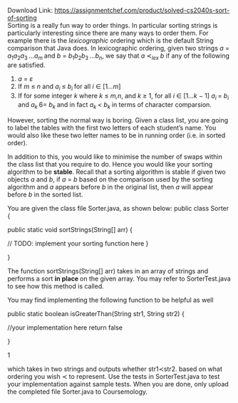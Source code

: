 Download Link: https://assignmentchef.com/product/solved-cs2040s-sort-of-sorting
<br>
Sorting is a really fun way to order things. In particular sorting strings is particularly interesting since there are many ways to order them. For example there is the <em>lexicographic </em>ordering which is the default String comparison that Java does. In lexicographic ordering, given two strings <em>a </em>= <em>a</em><sub>1</sub><em>a</em><sub>2</sub><em>a</em><sub>3 </sub><em>…a<sub>m </sub></em>and <em>b </em>= <em>b</em><sub>1</sub><em>b</em><sub>2</sub><em>b</em><sub>3 </sub><em>…b<sub>n</sub></em>, we say that <em>a </em>≺<em><sub>lex </sub>b </em>if any of the following are satisfied.

<ol>

 <li><em>a </em>= <em>ε</em></li>

 <li>If <em>m </em>≤ <em>n </em>and <em>a<sub>i </sub></em>≤ <em>b<sub>i </sub></em>for all <em>i </em>∈ [1<em>…m</em>]</li>

 <li>If for some integer <em>k </em>where <em>k </em>≤ <em>m,n</em>, and <em>k </em>≥ 1, for all <em>i </em>∈ [1<em>…k </em>− 1] <em>a<sub>i </sub></em>= <em>b<sub>i </sub></em>and <em>a<sub>k </sub></em>6= <em>b<sub>k </sub></em>and in fact <em>a<sub>k </sub>&lt; b<sub>k </sub></em>in terms of character comparsion.</li>

</ol>

However, sorting the normal way is boring. Given a class list, you are going to label the tables with the first two letters of each student’s name. You would also like these two letter names to be in running order (i.e. in sorted order).

In addition to this, you would like to minimise the number of swaps within the class list that you require to do. Hence you would like your sorting algorithm to be <strong>stable</strong>. Recall that a sorting algorithm is stable if given two objects <em>a </em>and <em>b</em>, if <em>a </em>= <em>b </em>based on the comparison used by the sorting algorithm and <em>a </em>appears before <em>b </em>in the original list, then <em>a </em>will appear before <em>b </em>in the sorted list.

You are given the class file Sorter.java, as shown below: public class Sorter {

public static void sortStrings(String[] arr) {

// TODO: implement your sorting function here }

}

The function sortStrings(String[] arr) takes in an array of strings and performs a sort <strong>in place </strong>on the given array. You may refer to SorterTest.java to see how this method is called.

You may find implementing the following function to be helpful as well

public static boolean isGreaterThan(String str1, String str2) {

//your implementation here return false

}

1

which takes in two strings and outputs whether str1≺str2. based on what ordering you wish ≺ to represent. Use the tests in SorterTest.java to test your implementation against sample tests. When you are done, only upload the completed file Sorter.java to Coursemology.